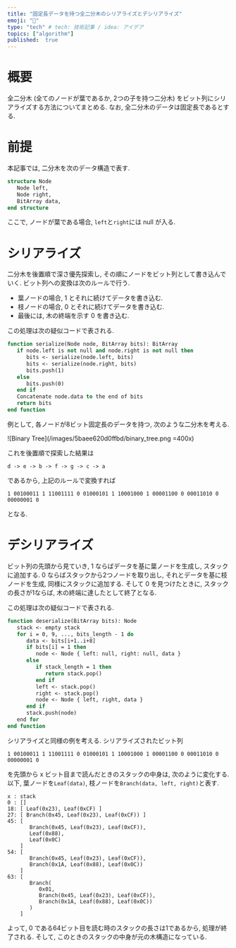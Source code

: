 ```yaml
---
title: "固定長データを持つ全二分木のシリアライズとデシリアライズ"
emoji: "🌳"
type: "tech" # tech: 技術記事 / idea: アイデア
topics: ["algorithm"]
published:  true
---
```


# 概要

全二分木 (全てのノードが葉であるか, 2つの子を持つ二分木) をビット列にシリアライズする方法についてまとめる. なお, 全二分木のデータは固定長であるとする.

# 前提

本記事では, 二分木を次のデータ構造で表す.

```vb
structure Node
   Node left,
   Node right,
   BitArray data,
end structure
```

ここで, ノードが葉である場合, `left`と`right`には null が入る.

# シリアライズ

二分木を後置順で深さ優先探索し, その順にノードをビット列として書き込んでいく. ビット列への変換は次のルールで行う.

- 葉ノードの場合, 1 とそれに続けてデータを書き込む.
- 枝ノードの場合, 0 とそれに続けてデータを書き込む.
- 最後には, 木の終端を示す 0 を書き込む.

この処理は次の疑似コードで表される.

```vb
function serialize(Node node, BitArray bits): BitArray
   if node.left is not null and node.right is not null then
      bits <- serialize(node.left, bits)
      bits <- serialize(node.right, bits)
      bits.push(1)
   else
      bits.push(0)
   end if
   Concatenate node.data to the end of bits
   return bits
end function
```

例として, 各ノードが8ビット固定長のデータを持つ, 次のような二分木を考える.

![Binary Tree](/images/5baee620d0ffbd/binary_tree.png =400x)

これを後置順で探索した結果は
```
d -> e -> b -> f -> g -> c -> a
```
であるから, 上記のルールで変換すれば
```
1 00100011 1 11001111 0 01000101 1 10001000 1 00001100 0 00011010 0 00000001 0
```
となる.

# デシリアライズ

ビット列の先頭から見ていき, 1 ならばデータを基に葉ノードを生成し, スタックに追加する. 0 ならばスタックから2つノードを取り出し, それとデータを基に枝ノードを生成, 同様にスタックに追加する.  そして 0 を見つけたときに, スタックの長さが1ならば, 木の終端に達したとして終了となる.

この処理は次の疑似コードで表される.

```vb
function deserialize(BitArray bits): Node
   stack <- empty stack
   for i = 0, 9, ..., bits_length - 1 do
      data <- bits[i+1..i+8]
      if bits[i] = 1 then
         node <- Node { left: null, right: null, data }
      else
         if stack_length = 1 then
            return stack.pop()
         end if
         left <- stack.pop()
         right <- stack.pop()
         node <- Node { left, right, data }
      end if
      stack.push(node)
   end for
end function
```

シリアライズと同様の例を考える. シリアライズされたビット列
```
1 00100011 1 11001111 0 01000101 1 10001000 1 00001100 0 00011010 0 00000001 0
```
を先頭から x ビット目まで読んだときのスタックの中身は, 次のように変化する. 以下, 葉ノードを`Leaf(data)`, 枝ノードを`Branch(data, left, right)`と表す.
```
x : stack
0 : []
18: [ Leaf(0x23), Leaf(0xCF) ]
27: [ Branch(0x45, Leaf(0x23), Leaf(0xCF)) ]
45: [
       Branch(0x45, Leaf(0x23), Leaf(0xCF)),
       Leaf(0x88),
       Leaf(0x0C)
    ]
54: [
       Branch(0x45, Leaf(0x23), Leaf(0xCF)),
       Branch(0x1A, Leaf(0x88), Leaf(0x0C))
    ]
63: [
       Branch(
          0x01,
          Branch(0x45, Leaf(0x23), Leaf(0xCF)),
          Branch(0x1A, Leaf(0x88), Leaf(0x0C))
       )
    ]
```
よって, 0 である64ビット目を読む時のスタックの長さは1であるから, 処理が終了される. そして, このときのスタックの中身が元の木構造になっている.

